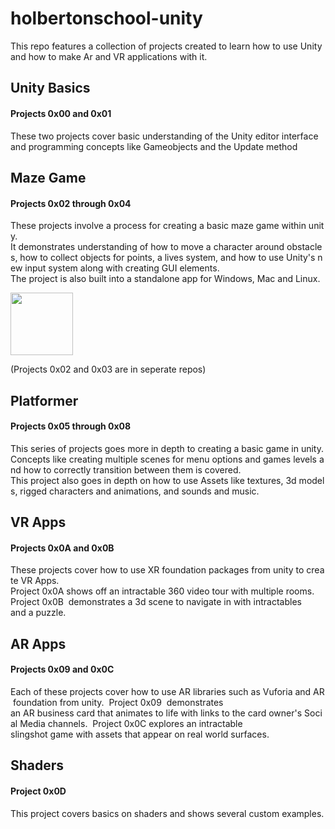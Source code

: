 
# holbertonschool-unity
This repo features a collection of projects created to learn how to use Unity and how to make Ar and VR applications with it.

## Unity Basics
#### Projects 0x00 and 0x01
These two projects cover basic understanding of the Unity editor interface and programming concepts like Gameobjects and the Update method

## Maze Game
#### Projects 0x02 through 0x04
These projects involve a process for creating a basic maze game within unity. 
It demonstrates understanding of how to move a character around obstacles, how to collect objects for points, a lives system, and how to use Unity's new input system along with creating GUI elements.
The project is also built into a standalone app for Windows, Mac and Linux.

<img src="https://i.imgur.com/s0ri6Je.png" width="100">

(Projects 0x02 and 0x03 are in seperate repos)

## Platformer
#### Projects 0x05 through 0x08
This series of projects goes more in depth to creating a basic game in unity.
Concepts like creating multiple scenes for menu options and games levels and how to correctly transition between them is covered. 
This project also goes in depth on how to use Assets like textures, 3d models, rigged characters and animations, and sounds and music.

## VR Apps
#### Projects 0x0A and 0x0B
These projects cover how to use XR foundation packages from unity to create VR Apps. 
Project 0x0A shows off an intractable 360 video tour with multiple rooms.
Project 0x0B  demonstrates a 3d scene to navigate in with intractables and a puzzle.

## AR Apps
#### Projects 0x09 and 0x0C
Each of these projects cover how to use AR libraries such as Vuforia and AR foundation from unity. 
Project 0x09  demonstrates an AR business card that animates to life with links to the card owner's Social Media channels. 
Project 0x0C explores an intractable slingshot game with assets that appear on real world surfaces.

## Shaders
#### Project 0x0D
This project covers basics on shaders and shows several custom examples.